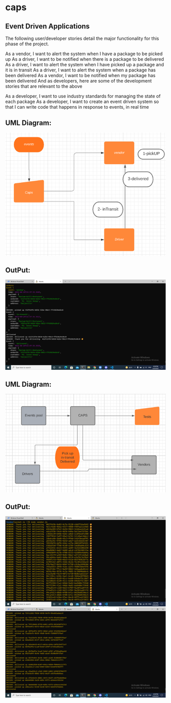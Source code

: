 # caps

## Event Driven Applications

The following user/developer stories detail the major functionality for this phase of the project.

As a vendor, I want to alert the system when I have a package to be picked up
As a driver, I want to be notified when there is a package to be delivered
As a driver, I want to alert the system when I have picked up a package and it is in transit
As a driver, I want to alert the system when a package has been delivered
As a vendor, I want to be notified when my package has been delivered
And as developers, here are some of the development stories that are relevant to the above

As a developer, I want to use industry standards for managing the state of each package
As a developer, I want to create an event driven system so that I can write code that happens in response to events, in real time

## UML Diagram:
![uml](/UMLLAB11.png)

## OutPut:
![OutPut](/output.png)

## UML Diagram:
![uml](/UMLLab12.png)

## OutPut:
![OutPut](/vendor2.png)
![OutPut](/driver2.png)